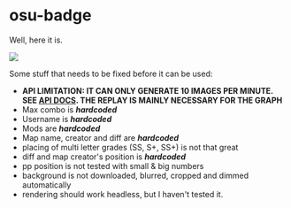 # osu-badge
 
Well, here it is.

![](https://i.fiery.me/eN0T.png)

Some stuff that needs to be fixed before it can be used:
- **API LIMITATION: IT CAN ONLY GENERATE 10 IMAGES PER MINUTE. SEE [API DOCS](https://github.com/ppy/osu-api/wiki#apiget_replay). THE REPLAY IS MAINLY NECESSARY FOR THE GRAPH**
- Max combo is _**hardcoded**_
- Username is _**hardcoded**_
- Mods are _**hardcoded**_
- Map name, creator and diff are _**hardcoded**_
- placing of multi letter grades (SS, S+, SS+) is not that great
- diff and map creator's position is _**hardcoded**_
- pp position is not tested with small & big numbers
- background is not downloaded, blurred, cropped and dimmed automatically
- rendering should work headless, but I haven't tested it.
